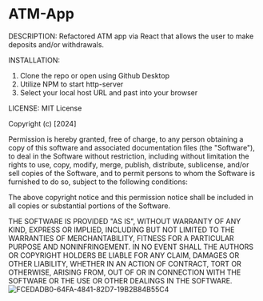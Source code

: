 # ATM-App

DESCRIPTION:
Refactored ATM app via React that allows the user to make deposits and/or withdrawals.

INSTALLATION:
1. Clone the repo or open using Github Desktop
2. Utilize NPM to start http-server
3. Select your local host URL and past into your browser

LICENSE:
MIT License

Copyright (c) [2024] 

Permission is hereby granted, free of charge, to any person obtaining a copy of this software and associated documentation files (the "Software"), to deal in the Software without restriction, including without limitation the rights to use, copy, modify, merge, publish, distribute, sublicense, and/or sell copies of the Software, and to permit persons to whom the Software is furnished to do so, subject to the following conditions:

The above copyright notice and this permission notice shall be included in all copies or substantial portions of the Software.

THE SOFTWARE IS PROVIDED "AS IS", WITHOUT WARRANTY OF ANY KIND, EXPRESS OR IMPLIED, INCLUDING BUT NOT LIMITED TO THE WARRANTIES OF MERCHANTABILITY, FITNESS FOR A PARTICULAR PURPOSE AND NONINFRINGEMENT. IN NO EVENT SHALL THE AUTHORS OR COPYRIGHT HOLDERS BE LIABLE FOR ANY CLAIM, DAMAGES OR OTHER LIABILITY, WHETHER IN AN ACTION OF CONTRACT, TORT OR OTHERWISE, ARISING FROM, OUT OF OR IN CONNECTION WITH THE SOFTWARE OR THE USE OR OTHER DEALINGS IN THE SOFTWARE.
![FCEDADB0-64FA-4841-82D7-19B2B84B55C4](https://github.com/jbondi76/ATM-App/assets/146673750/6434d010-0a5b-472b-942a-1f75f3adf275)
